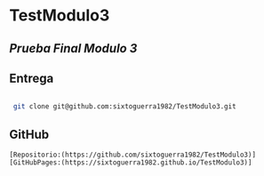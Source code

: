 # TestModulo3

## _Prueba Final Modulo 3_

## Entrega

```sh

 git clone git@github.com:sixtoguerra1982/TestModulo3.git

```

## GitHub

    [Repositorio:(https://github.com/sixtoguerra1982/TestModulo3)]
    [GitHubPages:(https://sixtoguerra1982.github.io/TestModulo3)]



